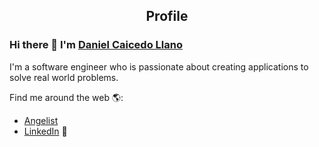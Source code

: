 <p align="center">
 <h2 align="center">Profile</h2>
</p>

### Hi there 👋 I'm [Daniel Caicedo Llano](https://www.linkedin.com/in/daniel-caicedo-llano-5191a254/)

<div>
 <p> I'm a software engineer who is passionate about creating applications to solve real world problems. </p>
</div>

 Find me around the web 🌎:
- <a href="https://angel.co/u/daniel-caicedo-llano"> Angelist </a>
- <a href="https://www.linkedin.com/in/daniel-caicedo-llano-5191a254/">LinkedIn</a> 💼


<!--
**dcaicedo87/dcaicedo87** is a ✨ _special_ ✨ repository because its `README.md` (this file) appears on your GitHub profile.

Here are some ideas to get you started:

- 🔭 I’m currently working on ...
- 🌱 I’m currently learning ...
- 👯 I’m looking to collaborate on ...
- 🤔 I’m looking for help with ...
- 💬 Ask me about ...
- 📫 How to reach me: ...
- 😄 Pronouns: ...
- ⚡ Fun fact: ...
-->
